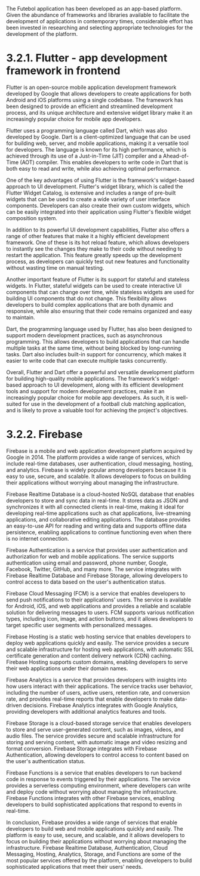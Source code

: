 The Futebol application has been developed as an app-based platform. Given the abundance of frameworks and libraries available to facilitate the development of applications in contemporary times, considerable effort has been invested in researching and selecting appropriate technologies for the development of the platform.

# 3.2.1. Flutter - app development framework in frontend

Flutter is an open-source mobile application development framework developed by Google that allows developers to create applications for both Android and iOS platforms using a single codebase. The framework has been designed to provide an efficient and streamlined development process, and its unique architecture and extensive widget library make it an increasingly popular choice for mobile app developers.

Flutter uses a programming language called Dart, which was also developed by Google. Dart is a client-optimized language that can be used for building web, server, and mobile applications, making it a versatile tool for developers. The language is known for its high performance, which is achieved through its use of a Just-in-Time (JIT) compiler and a Ahead-of-Time (AOT) compiler. This enables developers to write code in Dart that is both easy to read and write, while also achieving optimal performance.

One of the key advantages of using Flutter is the framework's widget-based approach to UI development. Flutter's widget library, which is called the Flutter Widget Catalog, is extensive and includes a range of pre-built widgets that can be used to create a wide variety of user interface components. Developers can also create their own custom widgets, which can be easily integrated into their application using Flutter's flexible widget composition system.

In addition to its powerful UI development capabilities, Flutter also offers a range of other features that make it a highly efficient development framework. One of these is its hot reload feature, which allows developers to instantly see the changes they make to their code without needing to restart the application. This feature greatly speeds up the development process, as developers can quickly test out new features and functionality without wasting time on manual testing.

Another important feature of Flutter is its support for stateful and stateless widgets. In Flutter, stateful widgets can be used to create interactive UI components that can change over time, while stateless widgets are used for building UI components that do not change. This flexibility allows developers to build complex applications that are both dynamic and responsive, while also ensuring that their code remains organized and easy to maintain.

Dart, the programming language used by Flutter, has also been designed to support modern development practices, such as asynchronous programming. This allows developers to build applications that can handle multiple tasks at the same time, without being blocked by long-running tasks. Dart also includes built-in support for concurrency, which makes it easier to write code that can execute multiple tasks concurrently.

Overall, Flutter and Dart offer a powerful and versatile development platform for building high-quality mobile applications. The framework's widget-based approach to UI development, along with its efficient development tools and support for modern development practices, make it an increasingly popular choice for mobile app developers. As such, it is well-suited for use in the development of a football club matching application, and is likely to prove a valuable tool for achieving the project's objectives.

# 3.2.2. Firebase

Firebase is a mobile and web application development platform acquired by Google in 2014. The platform provides a wide range of services, which include real-time databases, user authentication, cloud messaging, hosting, and analytics. Firebase is widely popular among developers because it is easy to use, secure, and scalable. It allows developers to focus on building their applications without worrying about managing the infrastructure.

Firebase Realtime Database is a cloud-hosted NoSQL database that enables developers to store and sync data in real-time. It stores data as JSON and synchronizes it with all connected clients in real-time, making it ideal for developing real-time applications such as chat applications, live-streaming applications, and collaborative editing applications. The database provides an easy-to-use API for reading and writing data and supports offline data persistence, enabling applications to continue functioning even when there is no internet connection.

Firebase Authentication is a service that provides user authentication and authorization for web and mobile applications. The service supports authentication using email and password, phone number, Google, Facebook, Twitter, GitHub, and many more. The service integrates with Firebase Realtime Database and Firebase Storage, allowing developers to control access to data based on the user's authentication status.

Firebase Cloud Messaging (FCM) is a service that enables developers to send push notifications to their applications' users. The service is available for Android, iOS, and web applications and provides a reliable and scalable solution for delivering messages to users. FCM supports various notification types, including icon, image, and action buttons, and it allows developers to target specific user segments with personalized messages.

Firebase Hosting is a static web hosting service that enables developers to deploy web applications quickly and easily. The service provides a secure and scalable infrastructure for hosting web applications, with automatic SSL certificate generation and content delivery network (CDN) caching. Firebase Hosting supports custom domains, enabling developers to serve their web applications under their domain names.

Firebase Analytics is a service that provides developers with insights into how users interact with their applications. The service tracks user behavior, including the number of users, active users, retention rate, and conversion rate, and provides real-time reports that enable developers to make data-driven decisions. Firebase Analytics integrates with Google Analytics, providing developers with additional analytics features and tools.

Firebase Storage is a cloud-based storage service that enables developers to store and serve user-generated content, such as images, videos, and audio files. The service provides secure and scalable infrastructure for storing and serving content, with automatic image and video resizing and format conversion. Firebase Storage integrates with Firebase Authentication, allowing developers to control access to content based on the user's authentication status.

Firebase Functions is a service that enables developers to run backend code in response to events triggered by their applications. The service provides a serverless computing environment, where developers can write and deploy code without worrying about managing the infrastructure. Firebase Functions integrates with other Firebase services, enabling developers to build sophisticated applications that respond to events in real-time.

In conclusion, Firebase provides a wide range of services that enable developers to build web and mobile applications quickly and easily. The platform is easy to use, secure, and scalable, and it allows developers to focus on building their applications without worrying about managing the infrastructure. Firebase Realtime Database, Authentication, Cloud Messaging, Hosting, Analytics, Storage, and Functions are some of the most popular services offered by the platform, enabling developers to build sophisticated applications that meet their users' needs.